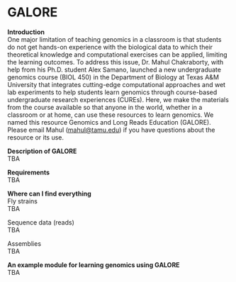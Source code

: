 # GALORE
<b>Introduction</b>  
One major limitation of teaching genomics in a classroom is that students do not get hands-on experience with the biological data to which their theoretical knowledge and computational exercises can be applied, limiting the learning outcomes. To address this issue, Dr. Mahul Chakraborty, with help from his Ph.D. student Alex Samano, launched a new undergraduate genomics course (BIOL 450) in the Department of Biology at Texas A&M University that integrates cutting-edge computational approaches and wet lab experiments to help students learn genomics through course-based undergraduate research experiences (CUREs). Here, we make the materials from the course available so that anyone in the world, whether in a classroom or at home, can use these resources to learn genomics. We named this resource Genomics and Long Reads Education (GALORE). Please email Mahul (mahul@tamu.edu) if you have questions about the resource or its use.

<b>Description of GALORE</b>   
TBA  

<b>Requirements</b>  
TBA

<b>Where can I find everything</b>  
Fly strains  
TBA 

Sequence data (reads)  
TBA  

Assemblies  
TBA

<b>An example module for learning genomics using GALORE</b>  
TBA  
